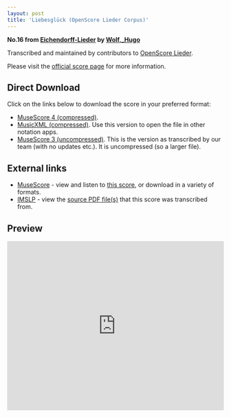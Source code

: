 ```yaml
---
layout: post
title: 'Liebesglück (OpenScore Lieder Corpus)'
---
```


__No.16 from [Eichendorff-Lieder](https://fourscoreandmore.org/openscore/lieder/Wolf%2C_Hugo/Eichendorff-Lieder/) by [Wolf,_Hugo](https://fourscoreandmore.org/openscore/lieder/Wolf%2C_Hugo)__

Transcribed and maintained by contributors to [OpenScore Lieder].

Please visit the [official score page] for more information.

[official score page]: https://musescore.com/openscore-lieder-corpus/scores/4928198
[OpenScore Lieder]: https://musescore.com/openscore-lieder-corpus

## Direct Download

Click on the links below to download the score in your preferred format:
- [MuseScore 4 (compressed)](https://fourscoreandmore.org/openscore/lieder/Wolf%2C_Hugo/Eichendorff-Lieder/16_Liebesgl%C3%BCck.mscz).
- [MusicXML (compressed)](https://fourscoreandmore.org/openscore/lieder/Wolf%2C_Hugo/Eichendorff-Lieder/16_Liebesgl%C3%BCck.mxl). Use this version to open the file in other notation apps.
- [MuseScore 3 (uncompressed)](https://raw.githubusercontent.com/OpenScore/Lieder/refs/heads/main/scores/Wolf%2C_Hugo/Eichendorff-Lieder/16_Liebesgl%C3%BCck/lc4928198.mscx). This is the version as transcribed by our team (with no updates etc.). It is uncompressed (so a larger file).

## External links

- [MuseScore] - view and listen to [this score][MuseScore], or download in a variety of formats.
- [IMSLP] - view the [source PDF file(s)][IMSLP] that this score was transcribed from.

[MuseScore]: https://musescore.com/score/4928198
[IMSLP]: https://imslp.org/wiki/Special:ReverseLookup/23172

## Preview

<iframe width="100%" height="394" src="https://musescore.com/openscore-lieder-corpus/scores/4928198/embed" frameborder="0" allowfullscreen allow="autoplay; fullscreen"></iframe>
